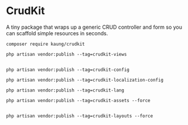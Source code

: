 # CrudKit

A tiny package that wraps up a generic CRUD controller and form so you can scaffold
simple resources in seconds.

```
composer require kaung/crudkit

php artisan vendor:publish --tag=crudkit-views


php artisan vendor:publish --tag=crudkit-config

php artisan vendor:publish --tag=crudkit-localization-config

php artisan vendor:publish --tag=crudkit-lang

php artisan vendor:publish --tag=crudkit-assets --force


php artisan vendor:publish --tag=crudkit-layouts --force
```
